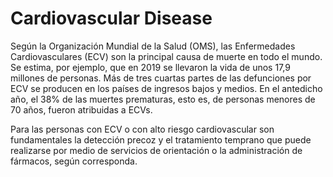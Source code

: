 # Cardiovascular Disease 

Según la Organización Mundial de la Salud (OMS), las Enfermedades Cardiovasculares (ECV) son la principal causa de muerte en todo el mundo. Se estima, por ejemplo, que en 2019 se llevaron la vida de unos 17,9 millones de personas. Más de tres cuartas partes de las defunciones por ECV se producen en los países de ingresos bajos y medios. En el antedicho año, el 38% de las muertes prematuras, esto es, de personas menores de 70 años, fueron atribuidas a ECVs.

Para las personas con ECV o con alto riesgo cardiovascular son fundamentales la detección precoz y el tratamiento temprano que puede realizarse por medio de servicios de orientación o la administración de fármacos, según corresponda.
